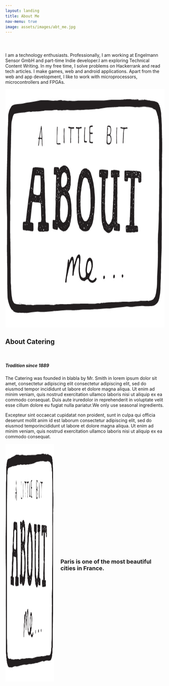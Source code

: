 ```yaml
---
layout: landing
title: About Me
nav-menu: true
image: assets/images/abt_me.jpg
---
```


<!-- Main -->
<div id="main">

<!-- One -->
<section id="one">
	<style>
      .container {
        display: flex;
        align-items: center;
        justify-content: center
      }
      img {
        max-width: 100%
      }
      .image {
        flex-basis: 40%
      }
      .text {
        font-size: 12px;
        padding-left: 20px;
      }
    </style>
	<div class="inner">
		<header class="major">
		</header>
		<p> I am a technology enthusiasts. Professionally, I am working at Engelmann Sensor GmbH and part-time Indie developer.I am exploring Technical Content Writing. In my free time, I solve problems on Hackerrank and read tech articles. I make games, web and android applications. Apart from the web and app development, I like to work with microprocessors, microcontrollers and FPGAs. </p>
		<p float="left">
			<div class="w3-row w3-padding-64" id="about">
			<div class="w3-col m6 w3-padding-large w3-hide-small">
				<img src="assets/images/abt_me.jpg" class="w3-round w3-image w3-opacity-min" alt="Table Setting" width="600" height="750">
			</div>
			<div class="w3-col m6 w3-padding-large">
				<h1 class="w3-center">About Catering</h1><br>
				<h5 class="w3-center">Tradition since 1889</h5>
				<p class="w3-large">The Catering was founded in blabla by Mr. Smith in lorem ipsum dolor sit amet, consectetur adipiscing elit consectetur adipiscing elit, sed do eiusmod tempor incididunt ut labore et dolore magna aliqua. Ut enim ad minim veniam, quis nostrud exercitation ullamco laboris nisi ut aliquip ex ea commodo consequat. Duis aute iruredolor in reprehenderit in voluptate velit esse cillum dolore eu fugiat nulla pariatur.We only use <span class="w3-tag w3-light-grey">seasonal</span> ingredients.</p>
				<p class="w3-large w3-text-grey w3-hide-medium">Excepteur sint occaecat cupidatat non proident, sunt in culpa qui officia deserunt mollit anim id est laborum consectetur adipiscing elit, sed do eiusmod temporincididunt ut labore et dolore magna aliqua. Ut enim ad minim veniam, quis nostrud exercitation ullamco laboris nisi ut aliquip ex ea commodo consequat.</p>
			</div>
		<div class="container">
			<div class="image">
				<img src="assets/images/abt_me.jpg" class="w3-round w3-image w3-opacity-min" alt="Table Setting" width="600" height="750">
			</div>
			<div class="text">
				<h1>Paris is one of the most beautiful cities in France.</h1>
			</div>
		</div>
		</p>
  	</div>
</section>
